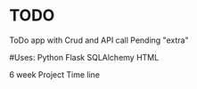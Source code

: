# TODO
ToDo app 
with Crud 
and API call 
Pending "extra" 

#Uses:
  Python
  Flask
  SQLAlchemy
  HTML
  
  
  6 week Project Time line
  
